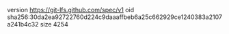 version https://git-lfs.github.com/spec/v1
oid sha256:30da2ea92722760d224c9daaaffbeb6a25c662929ce1240383a2107a241b4c32
size 4254

